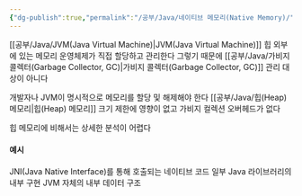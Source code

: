 ```yaml
---
{"dg-publish":true,"permalink":"/공부/Java/네이티브 메모리(Native Memory)/","dgPassFrontmatter":true}
---
```



[[공부/Java/JVM(Java Virtual Machine)\|JVM(Java Virtual Machine)]] 힙 외부에 있는 메모리
운영체제가 직접 할당하고 관리한다
그렇기 때문에 [[공부/Java/가비지 콜렉터(Garbage Collector, GC)\|가비지 콜렉터(Garbage Collector, GC)]] 관리 대상이 아니다

개발자나 JVM이 명시적으로 메모리를 할당 및  해제해야 한다
[[공부/Java/힙(Heap) 메모리\|힙(Heap) 메모리]] 크기 제한에 영향이 없고 가비지 컬렉션 오버헤드가 없다

힙 메모리에 비해서는 상세한 분석이 어렵다
#### 예시
JNI(Java Native Interface)를 통해 호출되는 네이티브 코드
일부  Java 라이브러리의 내부 구현
JVM 자체의 내부 데이터 구조